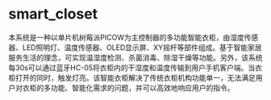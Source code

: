 # smart_closet
本系统是一种以单片机树莓派PICOW为主控制器的多功能智能衣柜，由湿度传感器、LED照明灯、温度传感器、OLED显示屏、XY摇杆等部件组成。基于智能家居服务生活的理念，可实现温湿度检测、杀菌消毒、除湿干燥等功能。另外，该系统每30s可以通过蓝牙HC-05将衣柜内的干湿度和温度传输到用户手机客户端。当衣柜打开的同时，触发灯亮。该智能衣柜解决了传统衣柜机构功能单一，无法满足用户对衣柜的多功能、智能化需求的问题，并可以高效地响应用户的指令。
